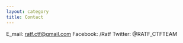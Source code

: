 ```yaml
---
layout: category
title: Contact
---
```


E_mail: ratf.ctf@gmail.com
Facebook: /Ratf
Twitter: @RATF_CTFTEAM
